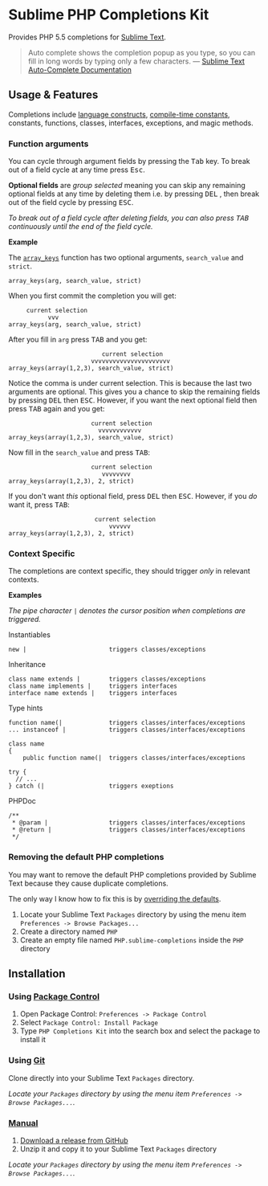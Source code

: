 Sublime PHP Completions Kit
===========================

Provides PHP 5.5 completions for [Sublime Text][st].

> Auto complete shows the completion popup as you type, so you can fill in long
> words by typing only a few characters. &mdash; [Sublime Text Auto-Complete Documentation]

[Sublime Text Auto-Complete Documentation]: http://www.sublimetext.com/docs/3/auto_complete.html
[st]: http://www.sublimetext.com

Usage & Features
----------------

Completions include [language constructs][lc], [compile-time constants][lc],
constants, functions, classes, interfaces, exceptions, and magic methods.

[lc]: http://php.net/manual/reserved.keywords.php

### Function arguments

You can cycle through argument fields by pressing the <kbd>Tab</kbd> key.  To
break out of a field cycle at any time press <kbd>Esc</kbd>.

**Optional fields** are *group selected* meaning you can skip any remaining
optional fields at any time by deleting them i.e. by pressing <kbd>DEL</kbd>
, then break out of the field cycle by pressing <kbd>ESC</kbd>.

*To break out of a field cycle after deleting fields, you can also press
<kbd>TAB</kbd> continuously until the end of the field cycle.*

**Example**

The [`array_keys`][phpdocs_array_keys] function has two optional arguments,
`search_value` and `strict`.

    array_keys(arg, search_value, strict)

When you first commit the completion you will get:

         current selection
               vvv
    array_keys(arg, search_value, strict)

After you fill in `arg` press <kbd>TAB</kbd> and you get:

                              current selection
                           vvvvvvvvvvvvvvvvvvvvvv
    array_keys(array(1,2,3), search_value, strict)

Notice the comma is under current selection.  This is because the last two
arguments are optional.  This gives you a chance to skip the remaining fields by
pressing <kbd>DEL</kbd> then <kbd>ESC</kbd>.  However, if you want the next
optional field then press <kbd>TAB</kbd> again and you get:

                           current selection
                             vvvvvvvvvvvv
    array_keys(array(1,2,3), search_value, strict)

Now fill in the `search_value` and press <kbd>TAB</kbd>:

                           current selection
                              vvvvvvvv
    array_keys(array(1,2,3), 2, strict)

If you don't want *this* optional field, press <kbd>DEL</kbd> then
<kbd>ESC</kbd>.  However, if you *do* want it, press <kbd>TAB</kbd>:

                            current selection
                                vvvvvv
    array_keys(array(1,2,3), 2, strict)

[phpdocs_array_keys]: http://php.net/array_keys

### Context Specific

The completions are context specific, they should trigger *only* in relevant
contexts.

**Examples**

*The pipe character `|` denotes the cursor position when completions are
triggered.*

Instantiables

    new |                       triggers classes/exceptions

Inheritance

    class name extends |        triggers classes/exceptions
    class name implements |     triggers interfaces
    interface name extends |    triggers interfaces

Type hints

    function name(|             triggers classes/interfaces/exceptions
    ... instanceof |            triggers classes/interfaces/exceptions

    class name
    {
        public function name(|  triggers classes/interfaces/exceptions

    try {
      // ...
    } catch (|                  triggers exeptions

PHPDoc

    /**
     * @param |                 triggers classes/interfaces/exceptions
     * @return |                triggers classes/interfaces/exceptions
     */

### Removing the default PHP completions

You may want to remove the default PHP completions provided by Sublime Text
because they cause duplicate completions.

The only way I know how to fix this is by [overriding the defaults].

1. Locate your Sublime Text `Packages` directory by using the menu item
`Preferences -> Browse Packages...`
2. Create a directory named `PHP`
3. Create an empty file named `PHP.sublime-completions` inside the `PHP`
directory

[overriding the defaults]: http://www.sublimetext.com/docs/3/packages.html

Installation
------------

### Using [Package Control]

1. Open Package Control: `Preferences -> Package Control`
2. Select `Package Control: Install Package`
3. Type `PHP Completions Kit` into the search box and select the package to
install it

[Package Control]: https://sublime.wbond.net/installation

### Using [Git]

Clone directly into your Sublime Text `Packages` directory.

*Locate your `Packages` directory by using the menu item
`Preferences -> Browse Packages...`.*

[Git]: http://git-scm.com

### [Manual]

1. [Download a release from GitHub]
2. Unzip it and copy it to your Sublime Text `Packages` directory

*Locate your `Packages` directory by using the menu item
`Preferences -> Browse Packages...`.*

[Manual]: http://www.sublimetext.com/docs/3/packages.html
[Download a release from GitHub]: https://github.com/gerardroche/sublime-phpck/releases
